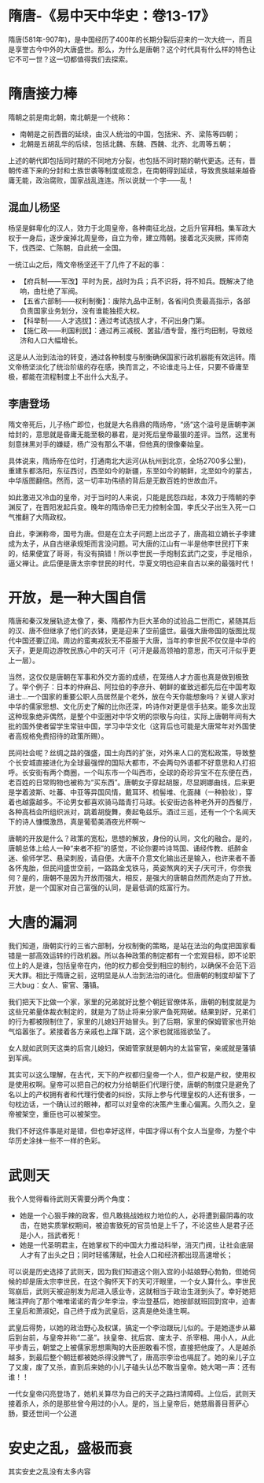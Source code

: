# 隋唐-《易中天中华史：卷13-17》
隋唐(581年-907年)，是中国经历了400年的长期分裂后迎来的一次大统一，而且是享誉古今中外的大唐盛世。那么，为什么是唐朝？这个时代具有什么样的特色让它不可一世？这一切都值得我们去探索。

# 隋唐接力棒

隋朝之前是南北朝，南北朝是一个统称：
- 南朝是之前西晋的延续，由汉人统治的中国，包括宋、齐、梁陈等四朝；
- 北朝是五胡乱华的后续，包括北魏、东魏、西魏、北齐、北周等五朝；

上述的朝代即包括同时期的不同地方分裂，也包括不同时期的朝代更迭。还有，晋朝传递下来的分封和士族世袭等制度或观念，在南朝得到延续，导致贵族越来越昏庸无能，政治腐败，国家战乱连连。所以说就一个字——乱！

## 混血儿杨坚

杨坚是鲜卑化的汉人，效力于北周皇帝，各种南征北战，之后升官拜相。集军政大权于一身后，逐步废掉北周皇帝，自立为帝，建立隋朝。接着北灭突厥，挥师南下，伐西梁、亡陈朝，自此统一全国。

一统江山之后，隋文帝杨坚还干了几件了不起的事：
- 【府兵制——军改】平时为民，战时为兵；兵不识将，将不知兵。既解决了绝响，由杜绝了军阀。
- 【五省六部制——权利制衡】：废除九品中正制，各省间负责最高指示，各部负责国家业务划分，没有谁能独揽大权。
- 【科举制——人才选拔】：通过考试选拔人才，不问出身门第。
- 【施仁政——利国利民】：通过再三减税、罢盐/酒专营，推行均田制，导致经济和人口大幅增长。

这是从人治到法治的转变，通过各种制度与制衡确保国家行政机器能有效运转。隋文帝杨坚淡化了统治阶级的存在感，换而言之，不论谁走马上任，只要不昏庸至极，都能在流程制度上不出什么大乱子。


## 李唐登场

隋文帝死后，儿子杨广即位，也就是大名鼎鼎的隋炀帝，“炀”这个溢号是唐朝李渊给封的，意思就是昏庸无能至极的暴君，是对死后皇帝最狠的差评。当然，这里有刻意抹黑对手的嫌疑，杨广没有那么不堪，但他真的很像秦始皇。

具体说来，隋炀帝在位时，打通南北大运河(从杭州到北京，全场2700多公里)，重建东都洛阳，东征西讨，西至如今的新疆，东至如今的朝鲜，北至如今的蒙古，中华版图翻倍。然而，这一切丰功伟绩的背后是无数百姓的世故血汗。

如此激进又冷血的皇帝，对于当时的人来说，只能是民怨四起，本效力于隋朝的李渊反了，在晋阳发起兵变。晚年的隋炀帝已无力控制全国，李氏父子出生入死一口气推翻了大隋政权。

自此，李渊称帝，国号为唐。但是在立太子问题上出岔子了，唐高祖立嫡长子李建成为太子，从自古继承规矩而言没问题。可大唐的江山有一半是他李世民打下来的，结果便宜了哥哥，有没有搞错！所以李世民一手炮制玄武门之变，手足相杀，逼父禅让。此后便是唐太宗李世民的时代，华夏文明也迎来自古以来的最强时代！


# 开放，是一种大国自信

隋唐和秦汉发展轨迹太像了，秦、隋都作为巨大革命的试验品二世而亡，紧随其后的汉、唐不但继承了他们的衣钵，更是迎来了空前盛世。最强大唐帝国的版图比现代中国还要辽阔。周边的蛮夷戎狄无不臣服于大唐，当年的李世民不仅仅是中华的天子，更是周边游牧民族心中的天可汗（可汗是最高领袖的意思，而天可汗似乎更上一层）。

当然，这仅仅是唐朝在军事和外交方面的成绩，在笼络人才方面也真是做到极致了。举个例子：日本的仲麻吕、阿拉伯的李彦升、朝鲜的崔致远都先后在中国考取进士…一个国家的重要公职人员居然是个老外，放在今天你能想象吗？关键人家对中华的儒家思想、文化历史了解的比你还深，吟诗作对更是信手拈来。能多次出现这种现象绝非偶然，是整个中亚圈对中华文明的崇敬与向往，实际上唐朝年间有大批的国外使者留学生常驻中国，学习中华文化（这背后也可能是大唐常年对外国使者高规格免费招待的政策所赐）。

民间社会呢？丝绸之路的强盛，国土向西的扩张，对外来人口的宽松政策，导致整个长安城直接进化为全球最强悍的国际大都市，不会两句外语都不好意思和人打招呼。长安街有两个商圈，一个叫东市一个叫西市，全球的奇珍异宝不在东便在西，老百姓的日常购物也被称为“买东西”。唐朝女子穿起胡服，尽显婀娜曲线，后来更是学着波斯、吐蕃、中亚等异国风情，戴耳环、梳髻堆、化面赭（一种脸妆），穿着也越露越多。不论男女都喜欢骑马踏青打马球。长安街边各种老外开的西餐厅，各种高档会所组织派对，跳着胡旋舞，奏起龟兹乐。酒过三巡，还有一个个名闻天下的诗人慷慨激昂，真是葡萄美酒夜光杯啊～

唐朝的开放是什么？政策的宽松，思想的解放，身份的认同，文化的融合。是的，唐朝总体上给人一种“来者不拒”的感觉，不论你要吟诗骂国、诵经传教、纸醉金迷、偷师学艺、悬梁刺股，请自便。大唐不介意文化输出还是输入，也许来者不善各怀鬼胎，但民间盛世空前，一路路金戈铁马，英姿煞爽的天子/天可汗，你奈我何？是的，唐朝不是因为开放而强大，相反，是强大的唐朝自然而然走向了开放。开放，是一个国家对自己富强的认同，是最低调的炫富行为。

# 大唐的漏洞

我们知道，唐朝实行的三省六部制，分权制衡的策略，是站在法治的角度把国家看错是一部高效运转的行政机器。所以各种政策的制定都有一个宏观目标，即不论职位上的人是谁，包括皇帝在内，他的权力都会受到相应的制约，以确保不会范下滔天大罪。相比于隋唐之前，这明显是从人治到法治的进化。但唐朝的制度却留下了三大bug：女人、宦官、藩镇。

我们把天下比做一个家，家里的兄弟就好比整个朝廷官僚体系，唐朝的制度就是为这些兄弟量体裁衣制定的，就是为了防止将来分家产鱼死网破。结果到好，兄弟们的行为都被限制住了，家里的儿媳妇开始冒头。到了后期，家里的保姆管家也开始气焰嚣张了。紧接着各方亲戚也上蹿下跳，这个家也就摇摇欲坠了。

女人就如武则天这类的后宫儿媳妇，保姆管家就是朝内的太监宦官，亲戚就是藩镇到军阀。

其实可以这么理解，在古代，天下的产权都归皇帝一个人，但产权是产权，使用权是使用权啊。皇帝可以把自己的权力分给朝臣们代理行使，唐朝的制度只是避免了名以上的产权拥有者和代理行使者的纠纷，实际上参与代理皇权的人还有很多，一句枕边话，一个确认过的眼神，都可以对皇帝的决策产生重心偏离。久而久之，皇帝被架空，重臣也可以被架空。

我们不好这件事是对是错，但也幸好这样，中国才得以有个女人当皇帝，为整个中华历史涂抹一些不一样的色彩。


# 武则天

我个人觉得看待武则天需要分两个角度：
- 她是一个心狠手辣的政客，但凡敢挑战她权力地位的人，必将遭到最阴毒的攻击，在她实质掌权期间，被迫害致死的官员怕是上千了，不论这些人是君子还是小人，挡武者死！
- 她是一代圣明君主，在她掌权下的中国大力推动科举，消灭门阀，让社会底层人才有了出头之日；同时轻徭薄赋，社会人口和经济都出现高速增长；

可以说是历史选择了武则天，因为我们知道这个刚入宫的小姑娘野心勃勃，但她伺候的却是唐太宗李世民，在这个胸怀天下的天可汗眼里，一个女人算什么。李世民驾崩后，武则天被迫削发为尼进入感业寺，这就相当于政治生涯到头了。幸好她把赌注押向了那个唯唯诺诺的青少年李治，李治登基后，她按部就班回到宫中，迫害王皇后和萧淑妃，自己终于成为武皇后，这真是绝处逢生啊。

武皇后得势，以她的政治野心及权谋，搞定一个李治跟玩儿似的。于是她逐步从幕后到台前，与皇帝并称“二圣”。扶皇帝、扰后宫、废太子、杀宰相、用小人，从此平步青云，朝堂之上被儒家思想熏陶的大臣胆敢看不惯，直接把他废了。人是越杀越多，到最后整个朝廷都被她杀得没脾气了，唐高宗李治也嗝屁了。她的亲儿子立了又废，废了又杀，直到后来她的小儿子磕头认怂不敢当皇帝。她大喝一声：还有谁！！

一代女皇帝闪亮登场了，她机关算尽为自己的天子之路扫清障碍。上位后，武则天接着杀人，杀的是那些曾今用过的小人。是的，当上皇帝后，她慈眉善目菩萨心肠，要还世间一个公道

# 安史之乱，盛极而衰

其实安史之乱没有太多内容